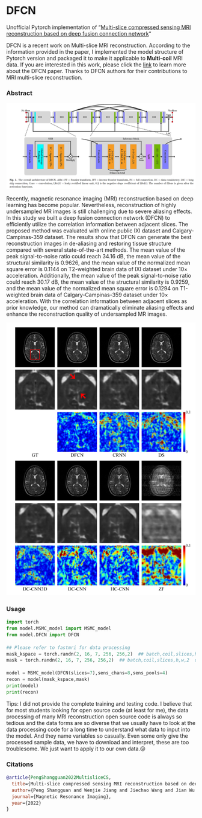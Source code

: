 # DFCN

Unofficial Pytorch implementation of “[Multi-slice compressed sensing MRI reconstruction based on deep fusion connection network](https://pubmed.ncbi.nlm.nih.gov/35944808/)“

DFCN is a recent work on Multi-slice MRI reconstruction. According to the information provided in the paper, I implemented the model structure of Pytorch version and packaged it to make it applicable to **Multi-coil** MRI data. If you are interested in this work, please click the [link](https://pubmed.ncbi.nlm.nih.gov/35944808/) to learn more about the DFCN paper. Thanks to DFCN authors for their contributions to MRI multi-slice reconstruction.

### Abstract

![figure1](./figures/figure1.png)

Recently, magnetic resonance imaging (MRI) reconstruction based on deep learning has become popular. Nevertheless, reconstruction of highly undersampled MR images is still challenging due to severe aliasing effects. In this study we built a deep fusion connection network (DFCN) to efficiently utilize the correlation information between adjacent slices. The proposed method was evaluated with online public IXI dataset and Calgary-Campinas-359 dataset. The results show that DFCN can generate the best reconstruction images in de-aliasing and restoring tissue structure compared with several state-of-the-art methods. The mean value of the peak signal-to-noise ratio could reach 34.16 dB, the mean value of the structural similarity is 0.9626, and the mean value of the normalized mean square error is 0.1144 on T2-weighted brain data of IXI dataset under 10× acceleration. Additionally, the mean value of the peak signal-to-noise ratio could reach 30.17 dB, the mean value of the structural similarity is 0.9259, and the mean value of the normalized mean square error is 0.1294 on T1-weighted brain data of Calgary-Campinas-359 dataset under 10× acceleration. With the correlation information between adjacent slices as prior knowledge, our method can dramatically eliminate aliasing effects and enhance the reconstruction quality of undersampled MR images.

![figure2](./figures/figure2.png)

### Usage

```python
import torch
from model.MSMC_model import MSMC_model
from model.DFCN import DFCN

## Please refer to fastmri for data processing
mask_kspace = torch.randn(2, 16, 7, 256, 256,2)  ## batch,coil,slices,h,w,2
mask = torch.randn(2, 16, 7, 256, 256,2)  ## batch,coil,slices,h,w,2  dtype is bool

model = MSMC_model(DFCN(slices=7),sens_chans=8,sens_pools=4)
recon = model(mask_kspace,mask)
print(model)
print(recon)
```

Tips: I did not provide the complete training and testing code. I believe that for most students looking for open source code (at least for me), the data processing of many MRI reconstruction open source code is always so tedious and the data forms are so diverse that we usually have to look at the data processing code for a long time to understand what data to input into the model. And they name variables so casually. Even some only give the processed sample data, we have to download and interpret, these are too troublesome. We just want to apply it to our own data.😔

### Citations

```bibtex
@article{PengShangguan2022MultisliceCS,
  title={Multi-slice compressed sensing MRI reconstruction based on deep fusion connection network},
  author={Peng Shangguan and Wenjie Jiang and Jiechao Wang and Jian Wu and Congbo Cai and Shuhui Cai},
  journal={Magnetic Resonance Imaging},
  year={2022}
}
```

